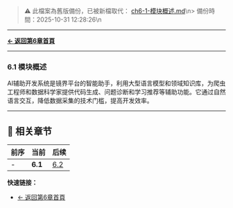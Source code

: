 <!-- LEGACY FILE NOTICE -->
> ⚠️ 此檔案為舊版備份，已被新檔取代： [ch6-1-模块概述.md](ch6-1-模块概述.md)\n> 備份時間：2025-10-31 12:28:26\n
---

**[← 返回第6章首頁](ch6-index.md)**

---

### 6.1 模块概述
AI辅助开发系统是镜界平台的智能助手，利用大型语言模型和领域知识库，为爬虫工程师和数据科学家提供代码生成、问题诊断和学习推荐等辅助功能。它通过自然语言交互，降低数据采集的技术门槛，提高开发效率。

---

## 📑 相关章节

| 前序 | 当前 | 后续 |
|-----|------|------|
| - | **6.1** | [6.2](ch6-2.md) |

**快速链接：**
- [← 返回第6章首頁](ch6-index.md)
